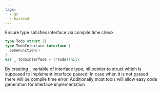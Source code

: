 ```yaml
---
tags:
  - go
  - backend
---
```

Ensure type satisfies interface via compile time check
```go
type Todo struct {}
type TodoInterface interface {
  SomeFunction()
}
var _ TodoInterface = (*Todo)(nil)
```
By creating `_` variable of interface type, nil pointer to struct which is supposed to implement interface passed. In case when it is not passed there will be compile time error. Additionally most tools will allow easy code generation for interface implementation